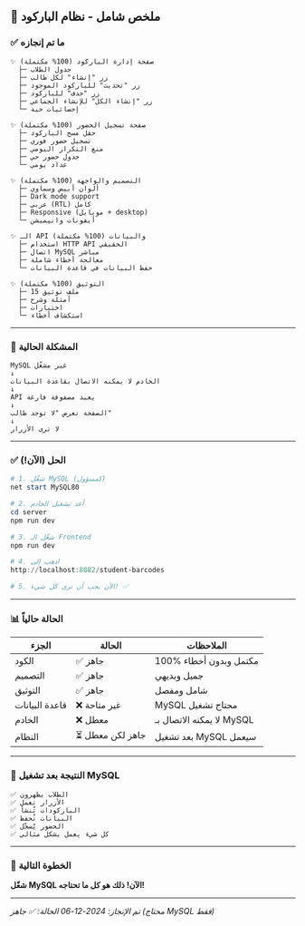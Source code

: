 ## 🎉 ملخص شامل - نظام الباركود

### ✅ ما تم إنجازه

```
✨ صفحة إدارة الباركود (100% مكتملة)
  ├─ جدول الطلاب
  ├─ زر "إنشاء" لكل طالب
  ├─ زر "تحديث" للباركود الموجود
  ├─ زر "حذف" للباركود
  ├─ زر "إنشاء الكل" للإنشاء الجماعي
  └─ إحصائيات حية

✨ صفحة تسجيل الحضور (100% مكتملة)
  ├─ حقل مسح الباركود
  ├─ تسجيل حضور فوري
  ├─ منع التكرار اليومي
  ├─ جدول حضور حي
  └─ عداد يومي

✨ التصميم والواجهة (100% مكتملة)
  ├─ ألوان أبيض وسماوي
  ├─ Dark mode support
  ├─ عربي (RTL) كامل
  ├─ Responsive (موبايل + desktop)
  └─ أيقونات وانيميشن

✨ الـ API والبيانات (100% مكتملة)
  ├─ استخدام HTTP API الحقيقي
  ├─ اتصال MySQL مباشر
  ├─ معالجة أخطاء شاملة
  └─ حفظ البيانات في قاعدة البيانات

✨ التوثيق (100% مكتملة)
  ├─ 15 ملف توثيق
  ├─ أمثلة وشرح
  ├─ اختبارات
  └─ استكشاف أخطاء
```

---

### 🔴 المشكلة الحالية

```
MySQL غير مشغّل
↓
الخادم لا يمكنه الاتصال بقاعدة البيانات
↓
API يعيد مصفوفة فارغة
↓
الصفحة تعرض "لا توجد طالب"
↓
لا ترى الأزرار
```

---

### ✅ الحل (الآن!)

```powershell
# 1. شغّل MySQL (كمسؤول)
net start MySQL80

# 2. أعد تشغيل الخادم
cd server
npm run dev

# 3. شغّل الـ Frontend
npm run dev

# 4. اذهب إلى
http://localhost:8082/student-barcodes

# 5. الآن يجب أن ترى كل شيء! ✅
```

---

### 📊 الحالة حالياً

| الجزء | الحالة | الملاحظات |
|------|--------|----------|
| الكود | ✅ جاهز | 100% مكتمل وبدون أخطاء |
| التصميم | ✅ جاهز | جميل وبديهي |
| التوثيق | ✅ جاهز | شامل ومفصل |
| قاعدة البيانات | ❌ غير متاحة | MySQL محتاج تشغيل |
| الخادم | ❌ معطل | لا يمكنه الاتصال بـ MySQL |
| النظام | ⏳ جاهز لكن معطل | بعد تشغيل MySQL سيعمل |

---

### 🎯 النتيجة بعد تشغيل MySQL

```
✅ الطلاب يظهرون
✅ الأزرار تعمل
✅ الباركودات تُنشأ
✅ البيانات تُحفظ
✅ الحضور يُسجّل
✅ كل شيء يعمل بشكل مثالي
```

---

### 🚀 الخطوة التالية

**شغّل MySQL الآن! ذلك هو كل ما تحتاجه!**

---

*تم الإنجاز: 2024-12-06*
*الحالة: ✅ جاهز (محتاج MySQL فقط)*
